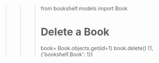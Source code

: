 >>> from bookshelf.models import Book
>>> 
>>> # Delete a Book
>>> book= Book.objects.get(id=1)
>>> book.delete()
(1, {'bookshelf.Book': 1})